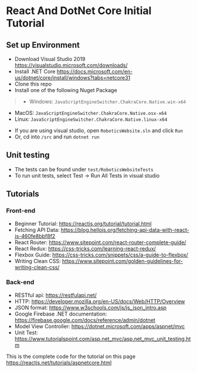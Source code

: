 # React And DotNet Core Initial Tutorial

## Set up Environment
- Download Visual Studio 2019 https://visualstudio.microsoft.com/downloads/
- Install .NET Core https://docs.microsoft.com/en-us/dotnet/core/install/windows?tabs=netcore31
- Clone this repo
- Install one of the following Nuget Package
> * Windows: ``` JavaScriptEngineSwitcher.ChakraCore.Native.win-x64 ```
* MacOS: ``` JavaScriptEngineSwitcher.ChakraCore.Native.osx-x64 ```
* Linux: ``` JavaScriptEngineSwitcher.ChakraCore.Native.linux-x64 ```

- If you are using visual studio, open `RoboticsWebsite.sln` and click `Run`
- Or, cd into `/src` and run `dotnet run`

## Unit testing
- The tests can be found under `test/RoboticsWebsiteTests`
- To run unit tests, select Test -> Run All Tests in visual studio

## Tutorials
### Front-end
- Beginner Tutorial: https://reactjs.org/tutorial/tutorial.html
- Fetching API Data: https://blog.hellojs.org/fetching-api-data-with-react-js-460fe8bbf8f2
- React Router: https://www.sitepoint.com/react-router-complete-guide/
- React Redux: https://css-tricks.com/learning-react-redux/
- Flexbox Guide: https://css-tricks.com/snippets/css/a-guide-to-flexbox/
- Writing Clean CSS: https://www.sitepoint.com/golden-guidelines-for-writing-clean-css/

### Back-end
- RESTful api: https://restfulapi.net/
- HTTP: https://developer.mozilla.org/en-US/docs/Web/HTTP/Overview
- JSON format: https://www.w3schools.com/js/js_json_intro.asp
- Google Firebase .NET documentation: https://firebase.google.com/docs/reference/admin/dotnet
- Model View Controller: https://dotnet.microsoft.com/apps/aspnet/mvc
- Unit Test: https://www.tutorialspoint.com/asp.net_mvc/asp.net_mvc_unit_testing.htm

This is the complete code for the tutorial  on this page https://reactjs.net/tutorials/aspnetcore.html
